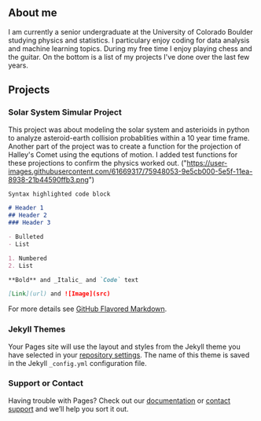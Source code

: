 ## About me 

I am currently a senior undergraduate at the University of Colorado Boulder studying physics and statistics. I particulary enjoy coding for data analysis and machine learning topics. During my free time I enjoy playing chess and the guitar. On the bottom is a list of my projects I've done over the last few years.  

## Projects 

### Solar System Simular Project 

This project was about modeling the solar system and asterioids in python to analyze asteroid-earth collision probablities within a 10 year time frame. Another part of the project was to create a function for the projection of Halley's Comet using the equtions of motion. I added test functions for these projections to confirm the physics worked out. 
("https://user-images.githubusercontent.com/61669317/75948053-9e5cb000-5e5f-11ea-8938-21b44590ffb3.png")






```markdown
Syntax highlighted code block

# Header 1
## Header 2
### Header 3

- Bulleted
- List

1. Numbered
2. List

**Bold** and _Italic_ and `Code` text

[Link](url) and ![Image](src)
```

For more details see [GitHub Flavored Markdown](https://guides.github.com/features/mastering-markdown/).

### Jekyll Themes

Your Pages site will use the layout and styles from the Jekyll theme you have selected in your [repository settings](https://github.com/VincentPeng-Web/VincentPeng-Web.github.io/settings). The name of this theme is saved in the Jekyll `_config.yml` configuration file.

### Support or Contact

Having trouble with Pages? Check out our [documentation](https://help.github.com/categories/github-pages-basics/) or [contact support](https://github.com/contact) and we’ll help you sort it out.
